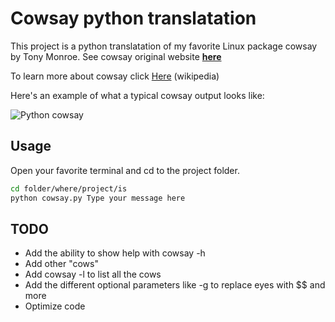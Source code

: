 # Cowsay python translatation

This project is a python translatation of my favorite Linux package cowsay by Tony Monroe.
See cowsay original website [**here**](https://web.archive.org/web/20071026043648/http://www.nog.net/~tony/warez/cowsay.shtml)

To learn more about cowsay click [Here](https://en.wikipedia.org/wiki/Cowsay) (wikipedia)

Here's an example of what a typical cowsay output looks like:

![Python cowsay](https://i.imgur.com/TNFl65L.png)

## Usage

Open your favorite terminal and cd to the project folder.

```bash
cd folder/where/project/is
python cowsay.py Type your message here
```

## TODO

* Add the ability to show help with cowsay -h
* Add other "cows"
* Add cowsay -l to list all the cows
* Add the different optional parameters like -g to replace eyes with $$ and more
* Optimize code